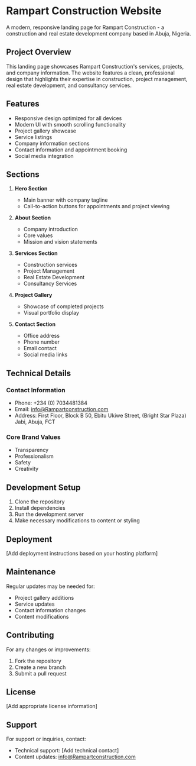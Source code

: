 # Rampart Construction Website

A modern, responsive landing page for Rampart Construction - a construction and real estate development company based in Abuja, Nigeria.

## Project Overview

This landing page showcases Rampart Construction's services, projects, and company information. The website features a clean, professional design that highlights their expertise in construction, project management, real estate development, and consultancy services.

## Features

- Responsive design optimized for all devices
- Modern UI with smooth scrolling functionality
- Project gallery showcase
- Service listings
- Company information sections
- Contact information and appointment booking
- Social media integration

## Sections

1. **Hero Section**
   - Main banner with company tagline
   - Call-to-action buttons for appointments and project viewing

2. **About Section**
   - Company introduction
   - Core values
   - Mission and vision statements

3. **Services Section**
   - Construction services
   - Project Management
   - Real Estate Development
   - Consultancy Services

4. **Project Gallery**
   - Showcase of completed projects
   - Visual portfolio display

5. **Contact Section**
   - Office address
   - Phone number
   - Email contact
   - Social media links

## Technical Details

### Contact Information
- Phone: +234 (0) 7034481384
- Email: info@Rampartconstruction.com
- Address: First Floor, Block B 50, Ebitu Ukiwe Street, (Bright Star Plaza) Jabi, Abuja, FCT

### Core Brand Values
- Transparency
- Professionalism
- Safety
- Creativity

## Development Setup

1. Clone the repository
2. Install dependencies
3. Run the development server
4. Make necessary modifications to content or styling

## Deployment

[Add deployment instructions based on your hosting platform]

## Maintenance

Regular updates may be needed for:
- Project gallery additions
- Service updates
- Contact information changes
- Content modifications

## Contributing

For any changes or improvements:
1. Fork the repository
2. Create a new branch
3. Submit a pull request

## License

[Add appropriate license information]

## Support

For support or inquiries, contact:
- Technical support: [Add technical contact]
- Content updates: info@Rampartconstruction.com